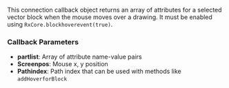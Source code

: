 This connection callback object returns an array of attributes for a selected vector block when the mouse moves over a drawing. It must be enabled using `RxCore.blockhoverevent(true)`.

### Callback Parameters
- **partlist**: Array of attribute name-value pairs
- **Screenpos**: Mouse x, y position
- **Pathindex**: Path index that can be used with methods like `addHoverforBlock`